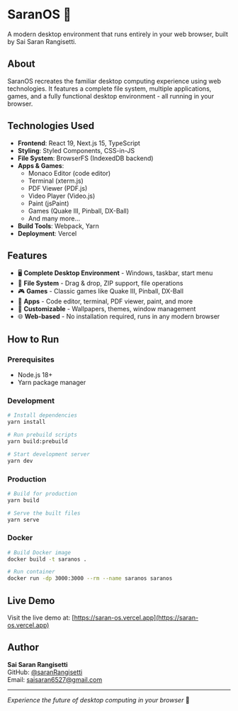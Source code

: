 # SaranOS 🌌

A modern desktop environment that runs entirely in your web browser, built by Sai Saran Rangisetti.

## About

SaranOS recreates the familiar desktop computing experience using web technologies. It features a complete file system, multiple applications, games, and a fully functional desktop environment - all running in your browser.

## Technologies Used

- **Frontend**: React 19, Next.js 15, TypeScript
- **Styling**: Styled Components, CSS-in-JS
- **File System**: BrowserFS (IndexedDB backend)
- **Apps & Games**: 
  - Monaco Editor (code editor)
  - Terminal (xterm.js)
  - PDF Viewer (PDF.js)
  - Video Player (Video.js)
  - Paint (jsPaint)
  - Games (Quake III, Pinball, DX-Ball)
  - And many more...
- **Build Tools**: Webpack, Yarn
- **Deployment**: Vercel

## Features

- 🖥️ **Complete Desktop Environment** - Windows, taskbar, start menu
- 📁 **File System** - Drag & drop, ZIP support, file operations
- 🎮 **Games** - Classic games like Quake III, Pinball, DX-Ball
- 📝 **Apps** - Code editor, terminal, PDF viewer, paint, and more
- 🎨 **Customizable** - Wallpapers, themes, window management
- 🌐 **Web-based** - No installation required, runs in any modern browser

## How to Run

### Prerequisites
- Node.js 18+ 
- Yarn package manager

### Development
```bash
# Install dependencies
yarn install

# Run prebuild scripts
yarn build:prebuild

# Start development server
yarn dev
```

### Production
```bash
# Build for production
yarn build

# Serve the built files
yarn serve
```

### Docker
```bash
# Build Docker image
docker build -t saranos .

# Run container
docker run -dp 3000:3000 --rm --name saranos saranos
```

## Live Demo

Visit the live demo at: [https://saran-os.vercel.app](https://saran-os.vercel.app)

## Author

**Sai Saran Rangisetti**  
GitHub: [@saranRangisetti](https://github.com/saranRangisetti)  
Email: saisaran6527@gmail.com

---

*Experience the future of desktop computing in your browser* 🚀